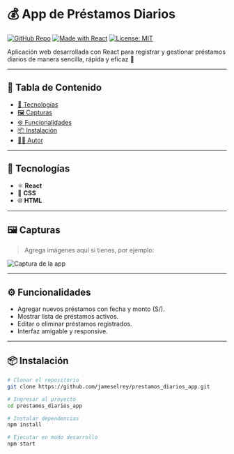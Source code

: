 # 💰 App de Préstamos Diarios

[![GitHub Repo](https://img.shields.io/badge/Repo-prestamos__diarios__app-blue?style=flat-square&logo=github)](https://github.com/jameselrey/prestamos_diarios_app)
[![Made with React](https://img.shields.io/badge/Made%20with-React-61DAFB?style=flat-square&logo=react&logoColor=white)](#)
[![License: MIT](https://img.shields.io/badge/License-MIT-yellow.svg?style=flat-square)](#)

Aplicación web desarrollada con React para registrar y gestionar préstamos diarios de manera sencilla, rápida y eficaz 💸

---

## 📑 Tabla de Contenido

- [🚀 Tecnologías](#-tecnologías)
- [🖼️ Capturas](#-capturas)
- [⚙️ Funcionalidades](#-funcionalidades)
- [📦 Instalación](#-instalación)
- [👨‍💻 Autor](#-autor)

---

## 🚀 Tecnologías

- ⚛️ **React**
- 🎨 **CSS**
- 🌐 **HTML**

---

## 🖼️ Capturas

> Agrega imágenes aquí si tienes, por ejemplo:

![Captura de la app](https://via.placeholder.com/600x300.png?text=Captura+de+la+App)

---

## ⚙️ Funcionalidades

- Agregar nuevos préstamos con fecha y monto (S/).
- Mostrar lista de préstamos activos.
- Editar o eliminar préstamos registrados.
- Interfaz amigable y responsive.

---

## 📦 Instalación

```bash
# Clonar el repositorio
git clone https://github.com/jameselrey/prestamos_diarios_app.git

# Ingresar al proyecto
cd prestamos_diarios_app

# Instalar dependencias
npm install

# Ejecutar en modo desarrollo
npm start


